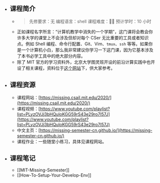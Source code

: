 - ## 课程简介
	- > 先修要求：无
	  > 编程语言：shell
	  > 课程难度：🌟🌟
	  > 预计学时：10 小时
	- 正如课程名字所言：“计算机教学中消失的一个学期”，这门课将会教会你许多大学的课堂上不会涉及但却对每个 CSer 无比重要的工具或者知识点。例如 Shell 编程、命令行配置、Git、Vim、`tmux`、`ssh` 等等。如果你是一个计算机小白，那么我非常建议你学习一下这门课，因为它基本涉及了本书必学工具中的绝大部分内容。
	- 除了 MIT 官方的学习资料外，北京大学图灵班开设的前沿计算实践中也开设了相关课程，资料位于[这个网站](http://vcl.pku.edu.cn/course/PFCII/2021-spring/index.html)下，供大家参考。
- ## 课程资源
	- 课程网站：[https://missing.csail.mit.edu/2020/](https://missing.csail.mit.edu/2020/)
	- 课程视频：[https://www.youtube.com/playlist?list=PLyzOVJj3bHQuloKGG59rS43e29ro7I57J](https://www.youtube.com/playlist?list=PLyzOVJj3bHQuloKGG59rS43e29ro7I57J)
	- 中文主页：[https://missing-semester-cn.github.io/](https://missing-semester-cn.github.io/)
	- 课程作业：一些随堂小练习，具体见课程网站。
- ## 课程笔记
	- [[MIT-Missing-Semester]]
	- [[How-To-Setup-Your-Develop-Env]]